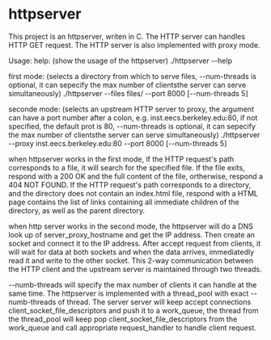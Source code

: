 # httpserver

This project is an httpserver, writen in C. The HTTP server can handles HTTP GET request. The HTTP server is also implemented with proxy mode.

Usage:
help: (show the usage of the httpserver)
      ./httpserver --help  

first mode: (selects a directory from which to serve files, --num-threads is optional, it can sepecify the max number of clientsthe server can serve simultaneously)
      ./httpserver --files files/ --port 8000 [--num-threads 5]

seconde mode: (selects an upstream HTTP server to proxy, the argument can have a port number after a colon, e.g. inst.eecs.berkeley.edu:80, if not specified, the default prot is 80, --num-threads is optional, it can sepecify the max number of clientsthe server can serve simultaneously)
      ./httpserver --proxy inst.eecs.berkeley.edu:80 --port 8000 [--num-threads 5]


when httpserver works in the first mode, if the HTTP request's path corresponds to a file, it will search for the specified file. If the file exits,  respond with a 200 OK and the full content of the file, ortherwise, respond a 404 NOT FOUND.
If the HTTP request's path corresponds to a directory, and the directory does not contain an index.html file, respond with a HTML page contains the list of links containing all immediate children of the directory, as well as the parent directory.


when http server works in the second mode, the httpserver will do a DNS look up of server_proxy_hostname and get the IP address. Then create an socket and connect it to the IP address. After accept request from clients, it will wait for data at both sockets and when the data arrives, immediatedly read it and write to the other socket. This 2-way communication between the HTTP client and the upstream server is maintained through two threads.

--numb-threads will specify the max number of clients it can handle at the same time.
The httpserver is implemented with a thread_pool with exact --numb-threads of thread.
The server server will keep accept connections client_socket_file_descriptors and push it to a work_queue, the thread from the thread_pool will keep pop client_socket_file_descriptors from the work_queue and call appropriate request_handler to handle client request.





